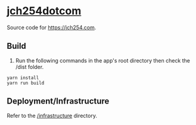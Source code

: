 # [jch254dotcom](https://jch254.com)

Source code for https://jch254.com.

## Build
1. Run the following commands in the app's root directory then check the /dist folder.

```
yarn install
yarn run build
```

## Deployment/Infrastructure

Refer to the [/infrastructure](./infrastructure) directory.

